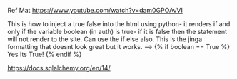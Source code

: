 Ref Mat
https://www.youtube.com/watch?v=dam0GPOAvVI

<!-- If else and else if statements. see video around 45min. -->

This is how to inject a true false into the html using python- it renders if and only if the variable boolean (in auth) is true- if it is false then the statement will not render to the site. Can use the if else also. This is the jinga formatting that doesnt look great but it works. -->
{% if boolean == True %} Yes Its True! {% endif %}

<!-- SQL Alchemy documentation. -->

https://docs.sqlalchemy.org/en/14/

<!-- Next -->
